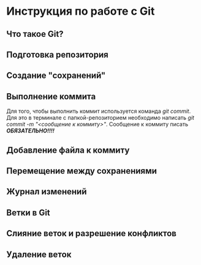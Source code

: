 # Инструкция по работе с Git

## Что такое Git?

## Подготовка репозитория

## Создание "сохранений"

## Выполнение коммита
Для того, чтобы выполнить коммит используется команда *git commit*. Для это в терминале с папкой-репозиторием необходимо написать *git commit -m "<сообщение к коммиту>"*. Сообщение к коммиту писать ***ОБЯЗАТЕЛЬНО!!!!***

## Добавление файла к коммиту

## Перемещение между сохранениями

## Журнал изменений

## Ветки в Git

## Слияние веток и разрешение конфликтов

## Удаление веток